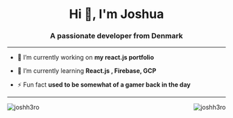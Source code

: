 <h1 align="center">Hi 👋, I'm Joshua</h1>
<h3 align="center">A passionate developer from Denmark</h3>
<hr>

- 🔭 I’m currently working on **my react.js portfolio**

- 🌱 I’m currently learning **React.js , Firebase, GCP**

- ⚡ Fun fact **used to be somewhat of a gamer back in the day**
<hr>
<p><img align="left" src="https://github-readme-stats.vercel.app/api?username=joshh3ro&show_icons=true&theme=radical&locale=en" alt="joshh3ro" /></p>

<p><img align="right" src="https://github-readme-streak-stats.herokuapp.com/?user=joshh3ro&theme=dark" alt="joshh3ro" /></p>
